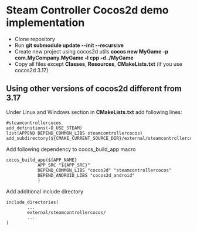 # Steam Controller Cocos2d demo implementation

- Clone repository
- Run **git submodule update --init --recursive**
- Create new project using cocos2d utils **cocos new MyGame -p com.MyCompany.MyGame -l cpp -d ./MyGame**
- Copy all files except **Classes**, **Resources**, **CMakeLists.txt** (if you use cocos2d 3.17)

## Using other versions of cocos2d different from 3.17
Under Linux and Windows section in **CMakeLists.txt** add following lines:

    #steamcontrollercocos
    add_definitions(-D_USE_STEAM)
    list(APPEND DEPEND_COMMON_LIBS steamcontrollercocos)
    add_subdirectory(${CMAKE_CURRENT_SOURCE_DIR}/external/steamcontrollercocos)

Add following dependency to cocos_build_app macro 
    
    cocos_build_app(${APP_NAME}
                APP_SRC "${APP_SRC}"
                DEPEND_COMMON_LIBS "cocos2d" "steamcontrollercocos"
                DEPEND_ANDROID_LIBS "cocos2d_android"
                )

Add additional include directory

    include_directories(
            ...
            external/steamcontrollercocos/
            ...
    )

